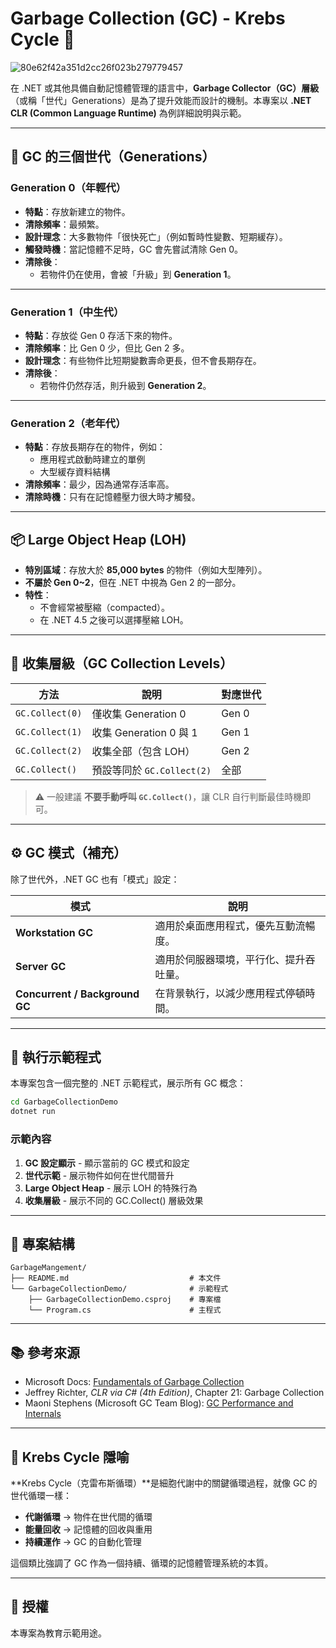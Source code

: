 # Garbage Collection (GC) - Krebs Cycle 🔄

![80e62f42a351d2cc26f023b279779457](https://github.com/user-attachments/assets/b66bf2e1-b1ad-4abd-b1f0-014762f257b4)

在 .NET 或其他具備自動記憶體管理的語言中，**Garbage Collector（GC）層級**（或稱「世代」Generations）是為了提升效能而設計的機制。本專案以 **.NET CLR (Common Language Runtime)** 為例詳細說明與示範。

---

## 🧠 GC 的三個世代（Generations）

### **Generation 0（年輕代）**

* **特點**：存放新建立的物件。
* **清除頻率**：最頻繁。
* **設計理念**：大多數物件「很快死亡」（例如暫時性變數、短期緩存）。
* **觸發時機**：當記憶體不足時，GC 會先嘗試清除 Gen 0。
* **清除後**：
  * 若物件仍在使用，會被「升級」到 **Generation 1**。

---

### **Generation 1（中生代）**

* **特點**：存放從 Gen 0 存活下來的物件。
* **清除頻率**：比 Gen 0 少，但比 Gen 2 多。
* **設計理念**：有些物件比短期變數壽命更長，但不會長期存在。
* **清除後**：
  * 若物件仍然存活，則升級到 **Generation 2**。

---

### **Generation 2（老年代）**

* **特點**：存放長期存在的物件，例如：
  * 應用程式啟動時建立的單例
  * 大型緩存資料結構
* **清除頻率**：最少，因為通常存活率高。
* **清除時機**：只有在記憶體壓力很大時才觸發。

---

## 📦 Large Object Heap (LOH)

* **特別區域**：存放大於 **85,000 bytes** 的物件（例如大型陣列）。
* **不屬於 Gen 0~2**，但在 .NET 中視為 Gen 2 的一部分。
* **特性**：
  * 不會經常被壓縮（compacted）。
  * 在 .NET 4.5 之後可以選擇壓縮 LOH。

---

## 🔁 收集層級（GC Collection Levels）

| 方法              | 說明                    | 對應世代  |
| --------------- | --------------------- | ----- |
| `GC.Collect(0)` | 僅收集 Generation 0      | Gen 0 |
| `GC.Collect(1)` | 收集 Generation 0 與 1   | Gen 1 |
| `GC.Collect(2)` | 收集全部（包含 LOH）          | Gen 2 |
| `GC.Collect()`  | 預設等同於 `GC.Collect(2)` | 全部    |

> ⚠️ 一般建議 **不要手動呼叫 `GC.Collect()`**，讓 CLR 自行判斷最佳時機即可。

---

## ⚙️ GC 模式（補充）

除了世代外，.NET GC 也有「模式」設定：

| 模式                             | 說明                  |
| ------------------------------ | ------------------- |
| **Workstation GC**             | 適用於桌面應用程式，優先互動流暢度。  |
| **Server GC**                  | 適用於伺服器環境，平行化、提升吞吐量。 |
| **Concurrent / Background GC** | 在背景執行，以減少應用程式停頓時間。  |

---

## 🚀 執行示範程式

本專案包含一個完整的 .NET 示範程式，展示所有 GC 概念：

```bash
cd GarbageCollectionDemo
dotnet run
```

### 示範內容

1. **GC 設定顯示** - 顯示當前的 GC 模式和設定
2. **世代示範** - 展示物件如何在世代間晉升
3. **Large Object Heap** - 展示 LOH 的特殊行為
4. **收集層級** - 展示不同的 GC.Collect() 層級效果

---

## 📁 專案結構

```
GarbageMangement/
├── README.md                           # 本文件
└── GarbageCollectionDemo/              # 示範程式
    ├── GarbageCollectionDemo.csproj    # 專案檔
    └── Program.cs                      # 主程式
```

---

## 📚 參考來源

* Microsoft Docs: [Fundamentals of Garbage Collection](https://learn.microsoft.com/en-us/dotnet/standard/garbage-collection/fundamentals)
* Jeffrey Richter, *CLR via C# (4th Edition)*, Chapter 21: Garbage Collection
* Maoni Stephens (Microsoft GC Team Blog): [GC Performance and Internals](https://devblogs.microsoft.com/dotnet/tag/gc/)

---

## 🔬 Krebs Cycle 隱喻

**Krebs Cycle（克雷布斯循環）**是細胞代謝中的關鍵循環過程，就像 GC 的世代循環一樣：

* **代謝循環** → 物件在世代間的循環
* **能量回收** → 記憶體的回收與重用
* **持續運作** → GC 的自動化管理

這個類比強調了 GC 作為一個持續、循環的記憶體管理系統的本質。

---

## 📄 授權

本專案為教育示範用途。
